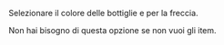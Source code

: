 Selezionare il colore delle bottiglie e per la freccia.

Non hai bisogno di questa opzione se non vuoi gli item.